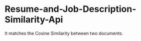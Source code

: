 # Resume-and-Job-Description-Similarity-Api
It matches the Cosine Similarity between two documents.
